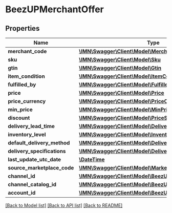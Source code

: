 # BeezUPMerchantOffer

## Properties
Name | Type | Description | Notes
------------ | ------------- | ------------- | -------------
**merchant_code** | [**\IMN\Swagger\Client\Model\MerchantCode**](MerchantCode.md) |  | 
**sku** | [**\IMN\Swagger\Client\Model\Sku**](Sku.md) |  | 
**gtin** | [**\IMN\Swagger\Client\Model\Gtin**](Gtin.md) |  | 
**item_condition** | [**\IMN\Swagger\Client\Model\ItemCondition**](ItemCondition.md) |  | 
**fulfilled_by** | [**\IMN\Swagger\Client\Model\FulfilledBy**](FulfilledBy.md) |  | [optional] 
**price** | [**\IMN\Swagger\Client\Model\Price**](Price.md) |  | 
**price_currency** | [**\IMN\Swagger\Client\Model\PriceCurrency**](PriceCurrency.md) |  | 
**min_price** | [**\IMN\Swagger\Client\Model\MinPrice**](MinPrice.md) |  | [optional] 
**discount** | [**\IMN\Swagger\Client\Model\PriceSpecification**](PriceSpecification.md) |  | [optional] 
**delivery_lead_time** | [**\IMN\Swagger\Client\Model\DeliveryLeadTime**](DeliveryLeadTime.md) |  | 
**inventory_level** | [**\IMN\Swagger\Client\Model\InventoryLevel**](InventoryLevel.md) |  | 
**default_delivery_method** | [**\IMN\Swagger\Client\Model\DeliveryMethod**](DeliveryMethod.md) |  | [optional] 
**delivery_specifications** | [**\IMN\Swagger\Client\Model\DeliverySpecification[]**](DeliverySpecification.md) |  | [optional] 
**last_update_utc_date** | [**\DateTime**](\DateTime.md) |  | 
**source_marketplace_code** | [**\IMN\Swagger\Client\Model\MarketplaceCode**](MarketplaceCode.md) |  | [optional] 
**channel_id** | [**\IMN\Swagger\Client\Model\BeezUPChannelId**](BeezUPChannelId.md) |  | 
**channel_catalog_id** | [**\IMN\Swagger\Client\Model\BeezUPChannelCatalogId**](BeezUPChannelCatalogId.md) |  | 
**account_id** | [**\IMN\Swagger\Client\Model\BeezUPMarketplaceAccountId**](BeezUPMarketplaceAccountId.md) |  | 

[[Back to Model list]](../README.md#documentation-for-models) [[Back to API list]](../README.md#documentation-for-api-endpoints) [[Back to README]](../README.md)


